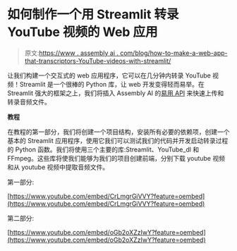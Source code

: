 # 如何制作一个用 Streamlit 转录 YouTube 视频的 Web 应用

> 原文:[https://www . assembly ai . com/blog/how-to-make-a-web-app-that-transcriptors-YouTube-videos-with-streamlit/](https://www.assemblyai.com/blog/how-to-make-a-web-app-that-transcribes-youtube-videos-with-streamlit/)

让我们构建一个交互式的 web 应用程序，它可以在几分钟内转录 YouTube 视频！Streamlit 是一个很棒的 Python 库，让 web 开发变得轻而易举。在 Streamlit 强大的框架之上，我们将插入 Assembly AI 的[易用 API](https://www.assemblyai.com/blog/how-to-choose-the-best-speech-to-text-api-for-your-product/) 来快速上传和转录音频文件。

**教程**

在教程的第一部分，我们将创建一个项目结构，安装所有必要的依赖项，创建一个基本的 Streamlit 应用程序，使用它我们可以测试我们的代码并开发启动转录过程的 Python 函数。我们将使用三个主要的库:Streamlit、YouTube_dl 和 FFmpeg。这些库将使我们能够为我们的项目创建前端，分别下载 youtube 视频和从 youtube 视频中提取音频文件。

第一部分:

[https://www.youtube.com/embed/CrLmgrGiVVY?feature=oembed](https://www.youtube.com/embed/CrLmgrGiVVY?feature=oembed)

第二部分:

[https://www.youtube.com/embed/oGb2oXZzIwY?feature=oembed](https://www.youtube.com/embed/oGb2oXZzIwY?feature=oembed)